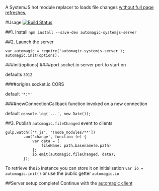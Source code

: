 A SystemJS hot module replacer to loads file changes <a target='_blank' href='http://i.imgur.com/2eKyLKf.gifv'>without full page refreshes.</a>


#Usage [![Build Status](https://travis-ci.org/aTable/automagic-systemjs-server.svg)](https://travis-ci.org/aTable/automagic-systemjs-server)

##1. Install
`npm install --save-dev automagic-systemjs-server`

##2. Launch the server
```
var automagic = require('automagic-systemjs-server');
automagic.init(options);
```
###init(options)
####port
socket.io server port to start on

defaults `3912`

####origins 
socket.io CORS 

default `'*:*'`

####newConnectionCallback
function invoked on a new connection

default `console.log('...', new Date());`

##3. Publish `automagic.fileChanged` event to clients
```
gulp.watch(['*.js', '!node_modules/**'])
        .on('change', function (e) {
            var data = {
                fileName: path.basename(e.path)
            };
            io.emit(automagic.fileChanged, data);
        });
```

To retrieve the`io` instance you can store it on initialisation `var io = automagic.init()` 
or use the public getter `automagic.io`


##Server setup complete!
Continue with the <a href='https://github.com/aTable/automagic-systemjs-client'>automagic client</a>
